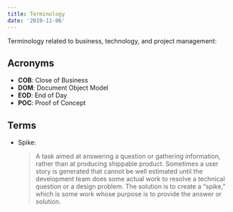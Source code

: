 ```yaml
---
title: Terminology
date: '2019-11-06'
---
```


Terminology related to business, technology, and project management:

## Acronyms

- **COB**: Close of Business
- **DOM**: Document Object Model
- **EOD**: End of Day
- **POC**: Proof of Concept

## Terms

- Spike:
  > A task aimed at answering a question or gathering information, rather than at producing shippable product. Sometimes a user story is generated that cannot be well estimated until the development team does some actual work to resolve a technical question or a design problem. The solution is to create a “spike,” which is some work whose purpose is to provide the answer or solution.
